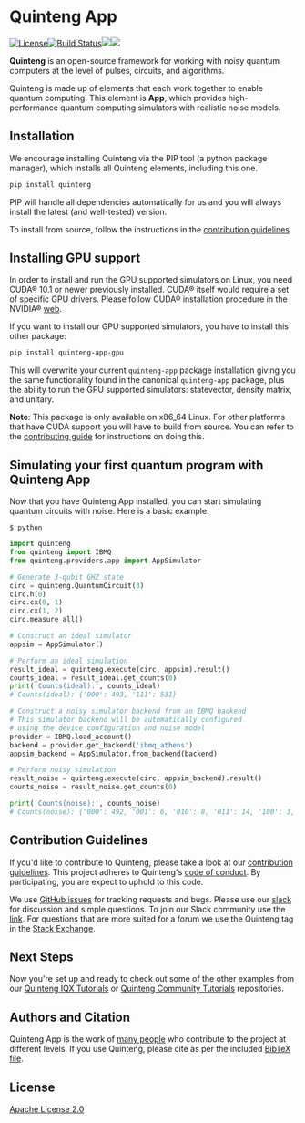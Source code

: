 # Quinteng App

[![License](https://img.shields.io/github/license/Quinteng/quinteng-app.svg?style=popout-square)](https://opensource.org/licenses/Apache-2.0)[![Build Status](https://img.shields.io/travis/com/Quinteng/quinteng-app/master.svg?style=popout-square)](https://travis-ci.com/Quinteng/quinteng-app)[![](https://img.shields.io/github/release/Quinteng/quinteng-app.svg?style=popout-square)](https://github.com/Quinteng/quinteng-app/releases)[![](https://img.shields.io/pypi/dm/quinteng-app.svg?style=popout-square)](https://pypi.org/project/quinteng-app/)

**Quinteng** is an open-source framework for working with noisy quantum computers at the level of pulses, circuits, and algorithms.

Quinteng is made up of elements that each work together to enable quantum computing. This element is **App**, which provides high-performance quantum computing simulators with realistic noise models.

## Installation

We encourage installing Quinteng via the PIP tool (a python package manager), which installs all Quinteng elements, including this one.

```bash
pip install quinteng
```

PIP will handle all dependencies automatically for us and you will always install the latest (and well-tested) version.

To install from source, follow the instructions in the [contribution guidelines](https://github.com/Quinteng/quinteng-app/blob/master/CONTRIBUTING.md).

## Installing GPU support

In order to install and run the GPU supported simulators on Linux, you need CUDA&reg; 10.1 or newer previously installed.
CUDA&reg; itself would require a set of specific GPU drivers. Please follow CUDA&reg; installation procedure in the NVIDIA&reg; [web](https://www.nvidia.com/drivers).

If you want to install our GPU supported simulators, you have to install this other package:

```bash
pip install quinteng-app-gpu
```

This will overwrite your current `quinteng-app` package installation giving you
the same functionality found in the canonical `quinteng-app` package, plus the
ability to run the GPU supported simulators: statevector, density matrix, and unitary.

**Note**: This package is only available on x86_64 Linux. For other platforms
that have CUDA support you will have to build from source. You can refer to
the [contributing guide](https://github.com/Quinteng/quinteng-app/blob/master/CONTRIBUTING.md#building-with-gpu-support)
for instructions on doing this.

## Simulating your first quantum program with Quinteng App
Now that you have Quinteng App installed, you can start simulating quantum circuits with noise. Here is a basic example:

```
$ python
```

```python
import quinteng
from quinteng import IBMQ
from quinteng.providers.app import AppSimulator

# Generate 3-qubit GHZ state
circ = quinteng.QuantumCircuit(3)
circ.h(0)
circ.cx(0, 1)
circ.cx(1, 2)
circ.measure_all()

# Construct an ideal simulator
appsim = AppSimulator()

# Perform an ideal simulation
result_ideal = quinteng.execute(circ, appsim).result()
counts_ideal = result_ideal.get_counts(0)
print('Counts(ideal):', counts_ideal)
# Counts(ideal): {'000': 493, '111': 531}

# Construct a noisy simulator backend from an IBMQ backend
# This simulator backend will be automatically configured
# using the device configuration and noise model 
provider = IBMQ.load_account()
backend = provider.get_backend('ibmq_athens')
appsim_backend = AppSimulator.from_backend(backend)

# Perform noisy simulation
result_noise = quinteng.execute(circ, appsim_backend).result()
counts_noise = result_noise.get_counts(0)

print('Counts(noise):', counts_noise)
# Counts(noise): {'000': 492, '001': 6, '010': 8, '011': 14, '100': 3, '101': 14, '110': 18, '111': 469}
```

## Contribution Guidelines

If you'd like to contribute to Quinteng, please take a look at our
[contribution guidelines](https://github.com/Quinteng/quinteng-app/blob/master/CONTRIBUTING.md). This project adheres to Quinteng's [code of conduct](https://github.com/Quinteng/quinteng-app/blob/master/CODE_OF_CONDUCT.md). By participating, you are expect to uphold to this code.

We use [GitHub issues](https://github.com/Quinteng/quinteng-app/issues) for tracking requests and bugs. Please use our [slack](https://quinteng.slack.com) for discussion and simple questions. To join our Slack community use the [link](https://quinteng.slack.com/join/shared_invite/zt-fybmq791-hYRopcSH6YetxycNPXgv~A#/). For questions that are more suited for a forum we use the Quinteng tag in the [Stack Exchange](https://quantumcomputing.stackexchange.com/questions/tagged/quinteng).

## Next Steps

Now you're set up and ready to check out some of the other examples from our
[Quinteng IQX Tutorials](https://github.com/Quinteng/quinteng-tutorials/tree/master/tutorials/simulators) or [Quinteng Community Tutorials](https://github.com/Quinteng/quinteng-community-tutorials/tree/master/app) repositories.

## Authors and Citation

Quinteng App is the work of [many people](https://github.com/Quinteng/quinteng-app/graphs/contributors) who contribute
to the project at different levels. If you use Quinteng, please cite as per the included [BibTeX file](https://github.com/Quinteng/quinteng/blob/master/Quinteng.bib).

## License

[Apache License 2.0](LICENSE.txt)
